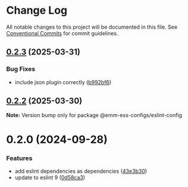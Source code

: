 # Change Log

All notable changes to this project will be documented in this file.
See [Conventional Commits](https://conventionalcommits.org) for commit guidelines.

## [0.2.3](https://github.com/emm-ess/emm-ess-configs/compare/@emm-ess-configs/eslint-config@0.2.2...@emm-ess-configs/eslint-config@0.2.3) (2025-03-31)


### Bug Fixes

* include json plugin correctly ([b992bf6](https://github.com/emm-ess/emm-ess-configs/commit/b992bf6cba515ccbc6350bdad3ec8f21c14d08df))





## [0.2.2](https://github.com/emm-ess/emm-ess-configs/compare/@emm-ess-configs/eslint-config@0.2.0...@emm-ess-configs/eslint-config@0.2.2) (2025-03-30)

**Note:** Version bump only for package @emm-ess-configs/eslint-config





# 0.2.0 (2024-09-28)


### Features

* add eslint dependencies as dependencies ([43e3b30](https://github.com/emm-ess/emm-ess-configs/commit/43e3b307daf9961f7a06c5764cbcac97f525085a))
* update to eslint 9 ([0d58ca3](https://github.com/emm-ess/emm-ess-configs/commit/0d58ca33831bf6e53e092c335d8abe18ac4b7612))
